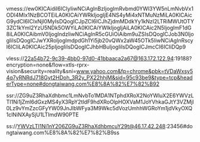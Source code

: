 vmess://ew0KICAidiI6ICIyIiwNCiAgInBzIjogImRvbmd0YWl3YW5nLmNvbVx1ODI4Mlx1NzBCOTEiLA0KICAiYWRkIjogIjE4NS4yMi4xNTMuNzMiLA0KICAicG9ydCI6ICIxNjI0MyIsDQogICJpZCI6ICJhZjdmMDdkYy1kNzI2LTRiMWUtOTY3ZC1kYmI2YzU5NDk5OWYiLA0KICAiYWlkIjogIjAiLA0KICAic2N5IjogImF1dG8iLA0KICAibmV0IjogIndzIiwNCiAgInR5cGUiOiAibm9uZSIsDQogICJob3N0IjogIiIsDQogICJwYXRoIjogImdpdGh1Yi5jb20vQWx2aW45OTk5IiwNCiAgInRscyI6ICIiLA0KICAic25pIjogIiIsDQogICJhbHBuIjogIiIsDQogICJmcCI6ICIiDQp9

vless://22a54b72-9c39-4bb0-97d0-41bbaaca2a67@163.172.122.94:19188?encryption=none&flow=xtls-rprx-vision&security=reality&sni=www.yahoo.com&fp=chrome&pbk=tVDaWxsy54q7yRNRdJ718Gyt2HDoh_3R2y_PX22hhjM&sid=95c93be9&type=tcp&headerType=none#dongtaiwang.com%E8%8A%82%E7%82%B92

ssr://ZG9uZ3RhaXdhbmc1LmNvbTo1MDA1NTphdXRoX2NoYWluX2E6YWVzLTI1Ni1jZmI6dGxzMS4yX3RpY2tldF9hdXRoOlpHOXVaM1JoYVhkaGJtY3VZMjl0Lz9vYmZzcGFyYW09JnJlbWFya3M9Wkc5dVozUmhhWGRoYm1jdVkyOXQ1clNiNXAySjU1LTImdW90PTE

ss://YWVzLTI1Ni1nY206ZG9uZ3RhaXdhbmcuY29t@46.17.42.248:23456#dongtaiwang.com%E8%8A%82%E7%82%B9ss